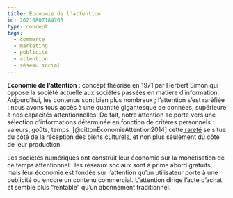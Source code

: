 ```yaml
---
title: Economie de l'attention
id: 20210807184705
type: concept
tags:
  - commerce
  - marketing
  - publicité
  - attention
  - réseau social
---
```

         

**Economie de l’attention** : concept théorisé en 1971 par Herbert Simon qui oppose la société actuelle aux sociétés passées en matière d’information. Aujourd’hui, les contenus sont bien plus nombreux ; l’attention s’est raréfiée : nous avons tous accès à une quantité gigantesque de données, supérieure à nos capacités attentionnelles. De fait, notre attention se porte vers une sélection d’informations déterminée en fonction de critères personnels : valeurs, goûts, temps. [@cittonEconomieAttention2014]
cette[ rareté](https://lejournal.cnrs.fr/articles/lattention-un-bien-precieux) se situe du côté de la réception des biens culturels, et non plus seulement du côté de leur production

Les sociétés numériques ont construit leur  économie sur la monétisation de ce temps attentionnel : les réseaux sociaux sont à  prime abord gratuits, mais leur économie est fondée sur l’attention qu’un utilisateur porte à une publicité ou encore un contenu commercial. L’attention dirige l’acte d’achat et semble plus “rentable” qu’un abonnement traditionnel.



  

